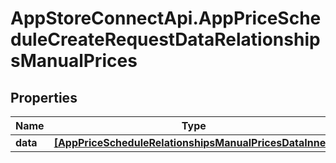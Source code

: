 # AppStoreConnectApi.AppPriceScheduleCreateRequestDataRelationshipsManualPrices

## Properties

Name | Type | Description | Notes
------------ | ------------- | ------------- | -------------
**data** | [**[AppPriceScheduleRelationshipsManualPricesDataInner]**](AppPriceScheduleRelationshipsManualPricesDataInner.md) |  | 



